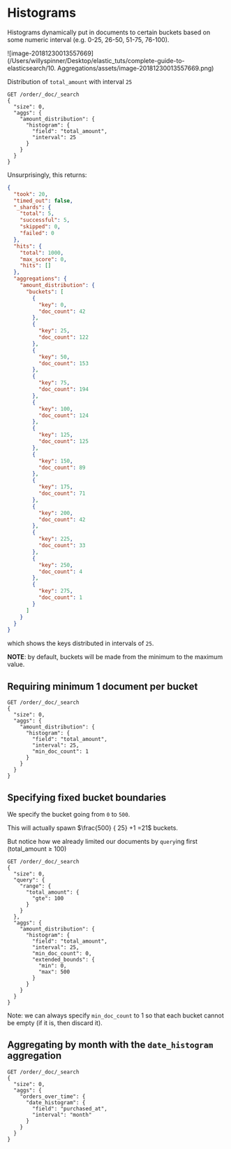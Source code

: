 # Histograms

Histograms dynamically put in documents to certain buckets based on some numeric interval (e.g. 0-25, 26-50, 51-75, 76-100).

![image-20181230013557669](/Users/willyspinner/Desktop/elastic_tuts/complete-guide-to-elasticsearch/10. Aggregations/assets/image-20181230013557669.png)



Distribution of `total_amount` with interval `25`

```http
GET /order/_doc/_search
{
  "size": 0,
  "aggs": {
    "amount_distribution": {
      "histogram": {
        "field": "total_amount",
        "interval": 25
      }
    }
  }
}
```

Unsurprisingly, this returns:

```json
{
  "took": 20,
  "timed_out": false,
  "_shards": {
    "total": 5,
    "successful": 5,
    "skipped": 0,
    "failed": 0
  },
  "hits": {
    "total": 1000,
    "max_score": 0,
    "hits": []
  },
  "aggregations": {
    "amount_distribution": {
      "buckets": [
        {
          "key": 0,
          "doc_count": 42
        },
        {
          "key": 25,
          "doc_count": 122
        },
        {
          "key": 50,
          "doc_count": 153
        },
        {
          "key": 75,
          "doc_count": 194
        },
        {
          "key": 100,
          "doc_count": 124
        },
        {
          "key": 125,
          "doc_count": 125
        },
        {
          "key": 150,
          "doc_count": 89
        },
        {
          "key": 175,
          "doc_count": 71
        },
        {
          "key": 200,
          "doc_count": 42
        },
        {
          "key": 225,
          "doc_count": 33
        },
        {
          "key": 250,
          "doc_count": 4
        },
        {
          "key": 275,
          "doc_count": 1
        }
      ]
    }
  }
}
```

which shows the keys distributed in intervals of  `25`. 

**NOTE**: by default, buckets will be made from the minimum to the maximum value.

## Requiring minimum 1 document per bucket

```http
GET /order/_doc/_search
{
  "size": 0,
  "aggs": {
    "amount_distribution": {
      "histogram": {
        "field": "total_amount",
        "interval": 25,
        "min_doc_count": 1
      }
    }
  }
}
```

## Specifying fixed bucket boundaries

We specify the bucket going from `0` to `500`.

This will actually spawn $\frac{500} { 25} +1 =21$ buckets. 

But notice how we already limited our documents by `query`ing first (total_amount $\ge$ 100)

```http
GET /order/_doc/_search
{
  "size": 0,
  "query": {
    "range": {
      "total_amount": {
        "gte": 100
      }
    }
  },
  "aggs": {
    "amount_distribution": {
      "histogram": {
        "field": "total_amount",
        "interval": 25,
        "min_doc_count": 0,
        "extended_bounds": {
          "min": 0,
          "max": 500
        }
      }
    }
  }
}
```

Note: we can always specify `min_doc_count` to 1 so that each bucket cannot be empty (if it is, then discard it).

## Aggregating by month with the `date_histogram` aggregation

```http
GET /order/_doc/_search
{
  "size": 0,
  "aggs": {
    "orders_over_time": {
      "date_histogram": {
        "field": "purchased_at",
        "interval": "month"
      }
    }
  }
}
```